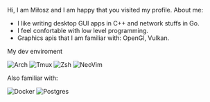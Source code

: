 Hi, I am Miłosz and I am happy that you visited my profile.
About me:
* I like writing desktop GUI apps in C++ and network stuffs in Go.
* I feel confortable with low level programming.
* Graphics apis that I am familiar with: OpenGl, Vulkan.

My dev enviroment

![Arch](https://img.shields.io/badge/Arch_Linux-1793D1?style=for-the-badge&amp;logo=arch-linux&amp;logoColor=white)
![Tmux](https://img.shields.io/badge/tmux-1BB91F?style=for-the-badge&amp;logo=tmux&amp;logoColor=white)
![Zsh](https://img.shields.io/badge/ZSH-121011?style=for-the-badge&amp;logo=gnu-bash&amp;logoColor=white)
![NeoVim](https://img.shields.io/badge/NEOVIM-%2311AB00.svg?&amp;style=for-the-badge&amp;logo=neovim&amp;logoColor=white)

Also familiar with:

![Docker](https://img.shields.io/badge/docker-%230db7ed.svg?style=for-the-badge&logo=docker&logoColor=white)
![Postgres](https://img.shields.io/badge/postgreSQL-%23316192.svg?style=for-the-badge&logo=postgresql&logoColor=white)


<!--
**miloszbo/miloszbo** is a ✨ _special_ ✨ repository because its `README.md` (this file) appears on your GitHub profile.

Here are some ideas to get you started:

- 🔭 I’m currently working on ...
- 🌱 I’m currently learning ...
- 👯 I’m looking to collaborate on ...
- 🤔 I’m looking for help with ...
- 💬 Ask me about ...
- 📫 How to reach me: ...
- 😄 Pronouns: ...
- ⚡ Fun fact: ...
-->
